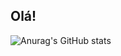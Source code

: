 ## Olá!
   ![Anurag's GitHub stats](https://github-readme-stats.vercel.app/api?username=pedrinbr0&show_icons=true&theme=dark)
